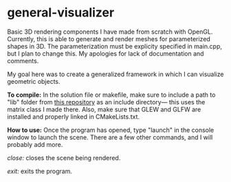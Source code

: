 # general-visualizer
Basic 3D rendering components I have made from scratch with OpenGL. Currently, this is able to generate and render meshes for parameterized shapes in 3D. The parameterization must be explicity specified in main.cpp, but I plan to change this.  My apologies for lack of documentation and comments.

My goal here was to create a generalized framework in which I can visualize geometric objects.     

**To compile:** In the solution file or makefile, make sure to include a path to "lib" folder from [this repository](https://github.com/ebajec/linear-algebra) as an include directory— this uses the matrix class I made there.  Also, make sure that GLEW and GLFW are installed and properly linked in CMakeLists.txt.

**How to use:** Once the program has opened, type "launch" in the console window to launch the scene. There are a few other commands, and I will probably add more. 

*close:* closes the scene being rendered.

*exit:* exits the program.
